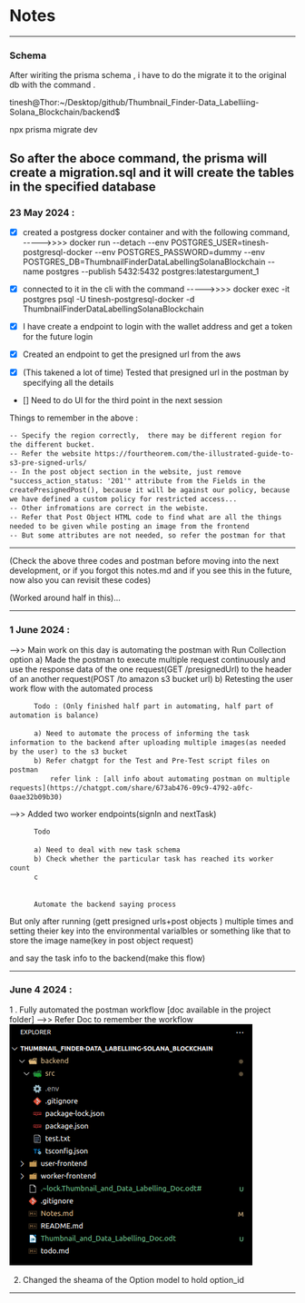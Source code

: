 # Notes
------------------------------------------------------------
### Schema
After wiriting the prisma schema , i have to do the migrate it to the original db with the command . 

tinesh@Thor:~/Desktop/github/Thumbnail_Finder-Data_Labelliing-Solana_Blockchain/backend$ 

 npx prisma migrate dev

So after the aboce command, the prisma will create a migration.sql and it will create the tables in the specified database 
---------------------------------------------------

### 23 May 2024 : 
- [x] created a postgress docker container and with the following command, 
  ----->>>>   docker run --detach --env POSTGRES_USER=tinesh-postgresql-docker --env POSTGRES_PASSWORD=dummy --env POSTGRES_DB=ThumbnailFinderDataLabellingSolanaBlockchain --name postgres --publish 5432:5432 postgres:latestargument_1
  
- [x] connected to it in the cli with the command 
  ----->>>>   docker exec -it postgres psql -U tinesh-postgresql-docker -d ThumbnailFinderDataLabellingSolanaBlockchain
  
- [X] I have create a endpoint to login with the wallet address and get a token for the future login

- [X] Created an endpoint to get the presigned url from the aws

- [X] (This takened a lot of time) Tested that presigned url in the postman by specifying all the details

- [] Need to do UI for the third point in the next session

Things to remember in the above : 

    -- Specify the region correctly,  there may be different region for the different bucket.
    -- Refer the website https://fourtheorem.com/the-illustrated-guide-to-s3-pre-signed-urls/
    -- In the post object section in the website, just remove "success_action_status: '201'" attribute from the Fields in the createPresignedPost(), because it will be against our policy, because we have defined a custom policy for restricted access...
    -- Other infromations are correct in the webiste.
    -- Refer that Post Object HTML code to find what are all the things needed to be given while posting an image from the frontend
    -- But some attributes are not needed, so refer the postman for that


-----------------------------------------------------------



(Check the above three codes and postman before moving into the next development, or if you forgot this notes.md and if you see this in the future, now also you can revisit these codes)


(Worked around half in this)...


----------------------------------------------------------




### 1 June 2024 : 


-->> Main work on this day is automating the postman with Run Collection option 
          a) Made the postman to execute multiple request continuously and use the response data of the one request(GET /presignedUrl) to the header of an another request(POST /to amazon s3 bucket url) 
          b) Retesting the user work flow with the automated process

          Todo : (Only finished half part in automating, half part of automation is balance)

          a) Need to automate the process of informing the task information to the backend after uploading multiple images(as needed by the user) to the s3 bucket 
          b) Refer chatgpt for the Test and Pre-Test script files on postman
              refer link : [all info about automating postman on multiple requests](https://chatgpt.com/share/673ab476-09c9-4792-a0fc-0aae32b09b30)



-->> Added two worker endpoints(signIn and nextTask)

          Todo

          a) Need to deal with new task schema
          b) Check whether the particular task has reached its worker count
          c


          Automate the backend saying process 

But only after running (gett presigned urls+post objects ) multiple times and setting theier key into the environmental varialbles or something like that to store the image name(key in post object request)

and say the task info to the backend(make this flow)


----------------------------------------------------------------------------------------------------------


### June 4 2024 :

1 . Fully automated the postman workflow 
            [doc available in the project folder] -->> Refer Doc to remember the workflow
![alt text](image.png)

2. Changed the sheama of the Option model to hold option_id 



---------------------------------------------------------------------------------------------------------------